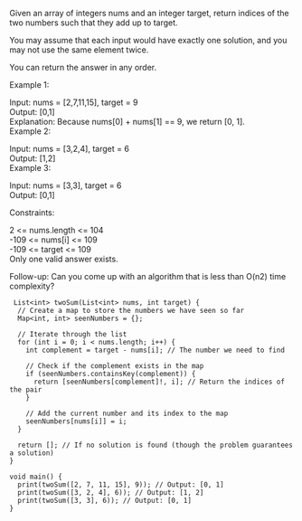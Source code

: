 Given an array of integers nums and an integer target, return indices of the two numbers such that they add up to target.

You may assume that each input would have exactly one solution, and you may not use the same element twice.

You can return the answer in any order.

 

Example 1:

Input: nums = [2,7,11,15], target = 9 <br>
Output: [0,1] <br>
Explanation: Because nums[0] + nums[1] == 9, we return [0, 1]. <br>
Example 2: 

Input: nums = [3,2,4], target = 6 <br>
Output: [1,2] <br>
Example 3: 

Input: nums = [3,3], target = 6 <br>
Output: [0,1] 
 

Constraints:

2 <= nums.length <= 104 <br>
-109 <= nums[i] <= 109 <br>
-109 <= target <= 109 <br>
Only one valid answer exists.
 

Follow-up: Can you come up with an algorithm that is less than O(n2) time complexity?

```
 List<int> twoSum(List<int> nums, int target) {
  // Create a map to store the numbers we have seen so far
  Map<int, int> seenNumbers = {};

  // Iterate through the list
  for (int i = 0; i < nums.length; i++) {
    int complement = target - nums[i]; // The number we need to find

    // Check if the complement exists in the map
    if (seenNumbers.containsKey(complement)) {
      return [seenNumbers[complement]!, i]; // Return the indices of the pair
    }

    // Add the current number and its index to the map
    seenNumbers[nums[i]] = i;
  }

  return []; // If no solution is found (though the problem guarantees a solution)
}

void main() {
  print(twoSum([2, 7, 11, 15], 9)); // Output: [0, 1]
  print(twoSum([3, 2, 4], 6)); // Output: [1, 2]
  print(twoSum([3, 3], 6)); // Output: [0, 1]
}

```
